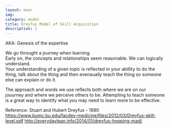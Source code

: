 ```yaml
---
layout: moar
img:
category: model
title: Dreyfus Model of Skill Acquisition
description: |
---
```

AKA: Genesis of the expertise

 We go throught a journey when learning.  
Early on, the concepts and relationships seem reasonable.  We can logically understand.  
Your understanding of a given topic is reflected in your abillity to do the thing, talk about the thing and then evenaually teach the thing so someone else can explain or do it.

The approach and words we use reflects both where we are on our jouurney and where we perceive others to be.
Attempting to teach someone is a great way to identify what you may need to learn more to be effective.

Reference:
Stuart and Hubert Dreyfus - 1980
https://www.bumc.bu.edu/facdev-medicine/files/2012/03/Dreyfus-skill-level.pdf
http://everydaylean.info/2014/01/dreyfus-hopping-mad/


